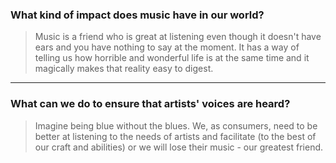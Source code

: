 ### What kind of impact does music have in our world?

>Music is a friend who is great at listening even though it doesn't have ears and you have nothing to say at the moment. It has a way of telling us how horrible and wonderful life is at the same time and it magically makes that reality easy to digest.
***

### What can we do to ensure that artists' voices are heard?

>Imagine being blue without the blues. We, as consumers, need to be better at listening to the needs of artists and facilitate (to the best of our craft and abilities) or we will lose their music - our greatest friend.
